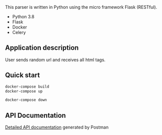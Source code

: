  This parser is written in Python using the micro framework Flask (RESTful).

- Python 3.8
- Flask
- Docker
- Celery

## Application description
User sends random url and receives all html tags.



## Quick start

```sh
docker-compose build
docker-compose up

docker-compose down
```
## API Documentation

[Detailed API documentation](https://documenter.getpostman.com/view/8690633/TVRg6oxH) generated by Postman
